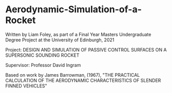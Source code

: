 # Aerodynamic-Simulation-of-a-Rocket

Written by Liam Foley, as part of a Final Year Masters Undergraduate Degree Project at the University of Edinburgh, 2021

Project: DESIGN AND SIMULATION OF PASSIVE CONTROL SURFACES ON A SUPERSONIC SOUNDING ROCKET 

Supervisor: Professor David Ingram

Based on work by James Barrowman, (1967), "THE PRACTICAL CALCULATION OF THE AERODYNAMIC
CHARACTERISTICS OF SLENDER FINNED VEHICLES"
